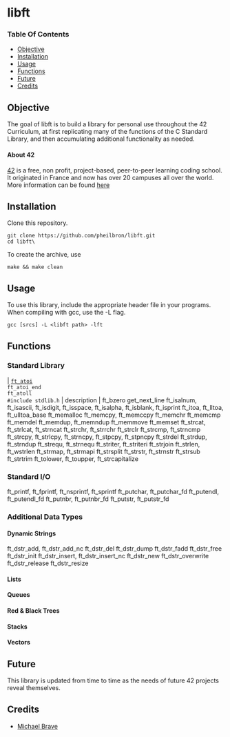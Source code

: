 # libft

### Table Of Contents
* [Objective](#objective)
* [Installation](#installation)
* [Usage](#usage)
* [Functions](#functions)
* [Future](#future)
* [Credits](#credits)

## Objective  
The goal of libft is to build a library for personal use throughout the 42 Curriculum, at first replicating many of the functions of the C Standard Library, and then accumulating additional functionality as needed.

#### About 42  
[42][42] is a free, non profit, project-based, peer-to-peer learning coding school. It originated in France and now has over 20 campuses all over the world. More information can be found [here][42] 

## Installation 
Clone this repository.
````
git clone https://github.com/pheilbron/libft.git
cd libft\
````
To create the archive, use
````
make && make clean
````

## Usage  
To use this library, include the appropriate header file in your programs.
When compiling with gcc, use the -L flag.
````
gcc [srcs] -L <libft path> -lft
````

## Functions
### Standard Library

| [`ft_atoi`](https://github.com/pheilbron/libft/src/stdlib/ft_atoi.c)<br>
`ft_atoi_end`<br>`ft_atoll`<br>`#include stdlib.h` | description |
ft_bzero
get_next_line
ft_isalnum, ft_isascii, ft_isdigit, ft_isspace, ft_isalpha, ft_isblank, ft_isprint
ft_itoa, ft_lltoa, ft_ulltoa_base
ft_memalloc
ft_memcpy, ft_memccpy
ft_memchr
ft_memcmp
ft_memdel
ft_memdup, ft_memndup
ft_memmove
ft_memset
ft_strcat, ft_strlcat, ft_strncat
ft_strchr, ft_strrchr
ft_strclr
ft_strcmp, ft_strncmp
ft_strcpy, ft_strlcpy, ft_strncpy, ft_stpcpy, ft_stpncpy
ft_strdel
ft_strdup, ft_strndup
ft_strequ, ft_strnequ
ft_striter, ft_striteri
ft_strjoin
ft_strlen, ft_wstrlen
ft_strmap, ft_strmapi
ft_strsplit
ft_strstr, ft_strnstr
ft_strsub
ft_strtrim
ft_tolower, ft_toupper, ft_strcapitalize

### Standard I/O

ft_printf, ft_fprintf, ft_nsprintf, ft_sprintf
ft_putchar, ft_putchar_fd
ft_putendl, ft_putendl_fd
ft_putnbr, ft_putnbr_fd
ft_putstr, ft_putstr_fd

### Additional Data Types
#### Dynamic Strings

ft_dstr_add, ft_dstr_add_nc
ft_dstr_del
ft_dstr_dump
ft_dstr_fadd
ft_dstr_free
ft_dstr_init
ft_dstr_insert, ft_dstr_insert_nc
ft_dstr_new
ft_dstr_overwrite
ft_dstr_release
ft_dstr_resize

#### Lists
#### Queues
#### Red & Black Trees
#### Stacks
#### Vectors

## Future 
This library is updated from time to time as the needs of future 42 projects reveal themselves.

## Credits  
* [Michael Brave](https://www.github.com/michaelbrave/)

[42]: http://42.us.org "School 42"
